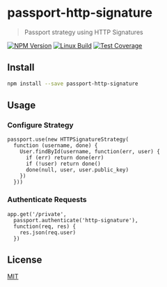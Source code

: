 # passport-http-signature

> Passport strategy using HTTP Signatures

[![NPM Version][npm-image]][npm-url]
[![Linux Build][circle-image]][circle-url]
[![Test Coverage][coveralls-image]][coveralls-url]

## Install

```bash
npm install --save passport-http-signature
```

## Usage

### Configure Strategy

    passport.use(new HTTPSignatureStrategy(
      function (username, done) {
        User.findById(username, function(err, user) {
          if (err) return done(err)
          if (!user) return done()
          done(null, user, user.public_key)
        })
      }))

### Authenticate Requests

    app.get('/private',
      passport.authenticate('http-signature'),
      function(req, res) {
        res.json(req.user)
      })

## License

[MIT](https://opensource.org/licenses/ISC)

[npm-image]: https://img.shields.io/npm/v/passport-http-signature.svg
[npm-url]: https://npmjs.org/package/passport-http-signature
[circle-image]: https://img.shields.io/circleci/project/interledger/passport-http-signature.svg
[circle-url]: https://circleci.com/gh/interledger/passport-http-signature
[coveralls-image]: https://img.shields.io/coveralls/interledger/passport-http-signature/master.svg
[coveralls-url]: https://coveralls.io/r/interledger/passport-http-signature?branch=master
